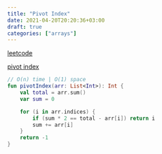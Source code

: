 ```yaml
---
title: "Pivot Index"
date: 2021-04-20T20:20:36+03:00
draft: true
categories: ["arrays"]
---
```


[leetcode](https://leetcode.com/problems/find-pivot-index/)

[pivot index](https://github.com/solairerove/algs4-leprosorium/blob/master/src/main/kotlin/com/github/solairerove/algs4/leprosorium/arrays/PivotIndex.kt)

```kotlin
// O(n) time | O(1) space
fun pivotIndex(arr: List<Int>): Int {
    val total = arr.sum()
    var sum = 0

    for (i in arr.indices) {
        if (sum * 2 == total - arr[i]) return i
        sum += arr[i]
    }
    return -1
}
```
